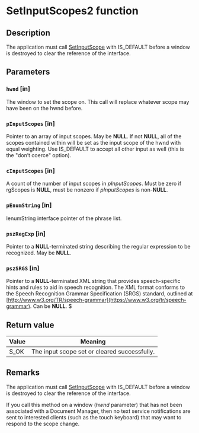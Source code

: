 # SetInputScopes2 function

## Description

The application must call [SetInputScope](https://learn.microsoft.com/windows/desktop/api/inputscope/nf-inputscope-setinputscope) with IS_DEFAULT before a window is destroyed to clear the reference of the interface.

## Parameters

### `hwnd` [in]

The window to set the scope on. This call will replace whatever scope may have been on the hwnd before.

### `pInputScopes` [in]

Pointer to an array of input scopes. May be **NULL**. If not **NULL**, all of the scopes contained within will be set as the input scope of the hwnd with equal weighting. Use IS_DEFAULT to accept all other input as well (this is the "don’t coerce" option).

### `cInputScopes` [in]

A count of the number of input scopes in *pInputScopes*. Must be zero if rgScopes is **NULL**, must be nonzero if *pInputScopes* is non-**NULL**.

### `pEnumString` [in]

IenumString interface pointer of the phrase list.

### `pszRegExp` [in]

Pointer to a **NULL**-terminated string describing the regular expression to be recognized. May be **NULL**.

### `pszSRGS` [in]

Pointer to a **NULL**-terminated XML string that provides speech-specific hints and rules to aid in speech recognition. The XML format conforms to the Speech Recognition Grammar Specification (SRGS) standard, outlined at [http://www.w3.org/TR/speech-grammar](https://www.w3.org/tr/speech-grammar). Can be **NULL**. $

## Return value

| Value | Meaning |
| --- | --- |
| S_OK | The input scope set or cleared successfully. |

## Remarks

The application must call [SetInputScope](https://learn.microsoft.com/windows/desktop/api/inputscope/nf-inputscope-setinputscope) with IS_DEFAULT before a window is destroyed to clear the reference of the interface.

If you call this method on a window (*hwnd* parameter) that has
not been associated with a Document Manager, then no text service notifications are sent to interested clients (such as the touch keyboard) that may want to respond to the
scope change.